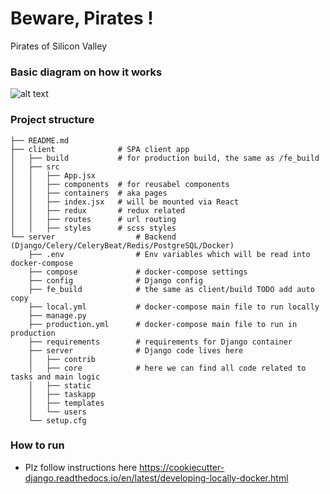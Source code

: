 # Beware, Pirates !
Pirates of Silicon Valley

### Basic diagram on how it works

![alt text](https://s3-eu-west-1.amazonaws.com/bernatskyys/img/Screen+Shot+2019-02-11+at+22.29.21.png)


### Project structure
```
├── README.md
├── client              # SPA client app
│   ├── build           # for production build, the same as /fe_build
│   ├── src
│   │   ├── App.jsx
│   │   ├── components  # for reusabel components
│   │   ├── containers  # aka pages
│   │   ├── index.jsx   # will be mounted via React
│   │   ├── redux       # redux related
│   │   ├── routes      # url routing
│   │   ├── styles      # scss styles
└── server                  # Backend (Django/Celery/CeleryBeat/Redis/PostgreSQL/Docker)
    ├── .env                # Env variables which will be read into docker-compose
    ├── compose             # docker-compose settings
    ├── config              # Django config
    ├── fe_build            # the same as client/build TODO add auto copy
    ├── local.yml           # docker-compose main file to run locally
    ├── manage.py
    ├── production.yml      # docker-compose main file to run in production
    ├── requirements        # requirements for Django container
    ├── server              # Django code lives here
    │   ├── contrib
    │   ├── core            # here we can find all code related to tasks and main logic
    │   ├── static
    │   ├── taskapp
    │   ├── templates
    │   └── users
    └── setup.cfg
```

### How to run
- Plz follow instructions here  https://cookiecutter-django.readthedocs.io/en/latest/developing-locally-docker.html
